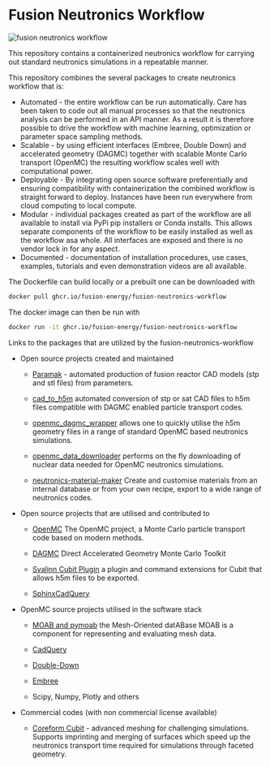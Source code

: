 # Fusion Neutronics Workflow

![fusion neutronics workflow](https://user-images.githubusercontent.com/8583900/135835015-16a3ca70-1b50-4e3e-b266-333e8d6e18f3.png)

This repository contains a containerized neutronics workflow for carrying out
standard neutronics simulations in a repeatable manner.

This repository combines the several packages to create neutronics workflow
that is:

- Automated - the entire workflow can be run automatically. Care has been taken
    to code out all manual processes so that the neutronics analysis can be
    performed in an API manner. As a result it is therefore possible to drive
    the workflow with machine learning, optimization or parameter space sampling methods.
- Scalable - by using efficient interfaces (Embree, Double Down) and
    accelerated geometry (DAGMC) together with scalable Monte Carlo transport
    (OpenMC) the resulting workflow scales well with computational power.
- Deployable - By integrating open source software preferentially and ensuring
    compatibility with containerization the combined workflow is straight
    forward to deploy. Instances have been run everywhere from cloud computing
    to local compute.
- Modular - individual packages created as part of the workflow are all
    available to install via PyPi pip installers or Conda installs. This allows
    separate components of the workflow to be easily installed as well as the
    workflow asa  whole. All interfaces are exposed and there is no vendor lock
    in for any aspect.
- Documented - documentation of installation procedures, use cases, examples,
    tutorials and even demonstration videos are all available.

The Dockerfile can build locally or a prebuilt one can be downloaded with
```bash
docker pull ghcr.io/fusion-energy/fusion-neutronics-workflow
```

The docker image can then be run with
```bash
docker run -it ghcr.io/fusion-energy/fusion-neutronics-workflow
```

Links to the packages that are utilized by the fusion-neutronics-workflow

<!--TODO * `stl_to_h5m <https://github.com/fusion-energy/stl_to_h5m) allows automated conversion of stl files to h5m files compatible with DAGMC enabled neutronics codes. -->

* Open source projects created and maintained

    * [Paramak](https://github.com/fusion-energy/openmc_data_downloader) -
    automated production of fusion reactor CAD models (stp and stl files) from
    parameters.

    * [cad_to_h5m](https://github.com/fusion-energy/cad_to_h5m) automated
    conversion of stp or sat CAD files to h5m files compatible with DAGMC
    enabled particle transport codes.

    * [openmc_dagmc_wrapper](https://github.com/fusion-energy/openmc-dagmc-wrapper)
    allows one to quickly utilise the h5m geometry files in a range of
    standard OpenMC based neutronics simulations.

    * [openmc_data_downloader](https://github.com/openmc-data-storage/openmc_data_downloader) performs on the fly downloading of nuclear data
    needed for OpenMC neutronics simulations.

    * [neutronics-material-maker](https://github.com/fusion-energy/neutronics_material_maker)
    Create and customise materials from an internal database or from your own
    recipe, export to a wide range of neutronics codes.


* Open source projects that are utilised and contributed to

    * [OpenMC](https://github.com/openmc-dev/openmc) The OpenMC project, a
    Monte Carlo particle transport code based on modern methods.

    * [DAGMC](https://github.com/svalinn/DAGMC) Direct Accelerated Geometry
    Monte Carlo Toolkit 

    * [Svalinn Cubit Plugin](https://github.com/svalinn/Cubit-plugin/) a plugin
    and command extensions for Cubit that allows h5m files to be exported.

    * [SphinxCadQuery](https://github.com/CadQuery/sphinxcadquery)


* OpenMC source projects utilised in the software stack

    * [MOAB and pymoab](https://github.com/svalinn/Cubit-plugin/) the
      Mesh-Oriented datABase MOAB is a component for representing and evaluating
      mesh data.

    * [CadQuery](https://github.com/cadquery/cadquery)

    * [Double-Down](https://github.com/pshriwise/double-down)

    * [Embree](https://github.com/embree/embree)
    
    * Scipy, Numpy, Plotly and others


* Commercial codes (with non commercial license available)

    * [Coreform Cubit](https://github.com/svalinn/Cubit-plugin/) - advanced
    meshing for challenging simulations. Supports imprinting and merging of
    surfaces which speed up the neutronics transport time required for
    simulations through faceted geometry.
